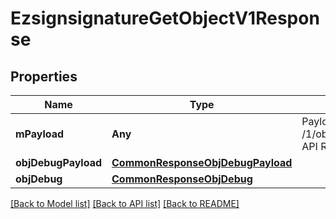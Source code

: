 # EzsignsignatureGetObjectV1Response

## Properties
Name | Type | Description | Notes
------------ | ------------- | ------------- | -------------
**mPayload** | **Any** | Payload for the /1/object/ezsignsignature/getObject API Request | 
**objDebugPayload** | [**CommonResponseObjDebugPayload**](CommonResponseObjDebugPayload.md) |  | [optional] 
**objDebug** | [**CommonResponseObjDebug**](CommonResponseObjDebug.md) |  | [optional] 

[[Back to Model list]](../README.md#documentation-for-models) [[Back to API list]](../README.md#documentation-for-api-endpoints) [[Back to README]](../README.md)


